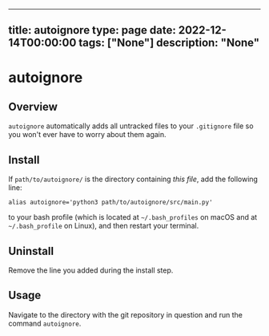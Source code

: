 
---
title: autoignore
type: page
date: 2022-12-14T00:00:00
tags: ["None"]
description: "None"
---


# autoignore

## Overview

`autoignore` automatically adds all untracked files to your `.gitignore` file so
you won't ever have to worry about them again.

## Install

If `path/to/autoignore/` is the directory containing *this file*, add the
following line:
```
alias autoignore='python3 path/to/autoignore/src/main.py'
```
to your bash profile (which is located at `~/.bash_profiles` on macOS and at
`~/.bash_profile` on Linux), and then restart your terminal.

## Uninstall

Remove the line you added during the install step.

## Usage

Navigate to the directory with the git repository in question and run the
command `autoignore`.
